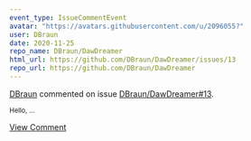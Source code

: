 ```yaml
---
event_type: IssueCommentEvent
avatar: "https://avatars.githubusercontent.com/u/2096055?"
user: DBraun
date: 2020-11-25
repo_name: DBraun/DawDreamer
html_url: https://github.com/DBraun/DawDreamer/issues/13
repo_url: https://github.com/DBraun/DawDreamer
---
```


<a href='https://github.com/DBraun' target='_blank'>DBraun</a> commented on issue <a href='https://github.com/DBraun/DawDreamer/issues/13' target='_blank'>DBraun/DawDreamer#13</a>.

<small>Hello,...</small>

<a href='https://github.com/DBraun/DawDreamer/issues/13' target='_blank'>View Comment</a>